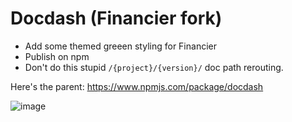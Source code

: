 # Docdash (Financier fork)

  * Add some themed greeen styling for Financier
  * Publish on npm
  * Don't do this stupid `/{project}/{version}/` doc path rerouting.

Here's the parent: https://www.npmjs.com/package/docdash

![image](https://cloud.githubusercontent.com/assets/2166114/16741306/4b5b1b24-4768-11e6-8e0f-ba33fec7e0c8.png)
